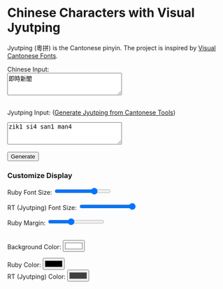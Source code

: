 <link rel="stylesheet" href="./assets/css/style.css">
<script src="./assets/js/script.js"></script>

# Chinese Characters with Visual Jyutping
Jyutping (粵拼) is the Cantonese pinyin.  The project is inspired by [Visual Cantonese Fonts](https://visual-fonts.com/).

<form id="inputForm">
  <label for="chineseInput">Chinese Input:</label><br>
  <textarea id="chineseInput" rows="3" cols="30">即時新聞</textarea><br><br>

  <label for="jyutpingInput">Jyutping Input:</label>
  (<a href="https://www.cantonesetools.org/en/cantonese-to-jyutping" target="_blank">Generate Jyutping from Cantonese Tools</a>)<br>
  <textarea id="jyutpingInput" rows="3" cols="30">zik1 si4 san1 man4</textarea><br><br>

  <input type="button" value="Generate" onclick="generateOutput()">
</form>

### Customize Display
<label for="rubyFontSize">Ruby Font Size:</label>
<input type="range" id="rubyFontSize" min="10" max="40" value="32" oninput="updateStyles()"><br>

<label for="rtFontSize">RT (Jyutping) Font Size:</label>
<input type="range" id="rtFontSize" min="8" max="20" value="20" oninput="updateStyles()"><br>

<label for="rubyMargin">Ruby Margin:</label>
<input type="range" id="rubyMargin" min="0" max="20" value="8" oninput="updateStyles()"><br><br>

<label for="bgColor">Background Color:</label>
<input type="color" id="bgColor" value="#ffffff" oninput="updateColors()"><br>

<label for="rubyColor">Ruby Color:</label>
<input type="color" id="rubyColor" value="#000000" oninput="updateColors()"><br>
<label for="rtColor">RT (Jyutping) Color:</label>
<input type="color" id="rtColor" value="#404040" oninput="updateColors()"><br><br>

<div id="output"></div>
